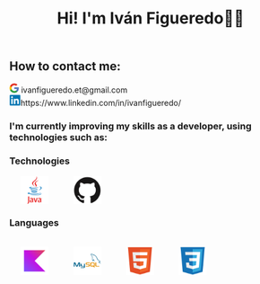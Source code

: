 <header id="header" align="center">
    <h1 align="center">Hi! I'm Iván Figueredo👋🏻</h1>
</header>

<section>
    <h2>How to contact me: </h2>
    <img src="https://github.com/devicons/devicon/blob/master/icons/google/google-original.svg" title="Gmail" alt="Gmail" width="17" height="17">   ivanfigueredo.et@gmail.com<br>
    <img src="https://github.com/devicons/devicon/blob/master/icons/linkedin/linkedin-original.svg" title="LinkedIn" alt="LinkedIn" width="20" height="20">https://www.linkedin.com/in/ivanfigueredo/
</section>

<section>
    <h3>I'm currently improving my skills as a developer, using technologies such as:<br><h3>
    <h3>Technologies</h3>
    <img src="https://github.com/devicons/devicon/blob/master/icons/java/java-original-wordmark.svg" align="center" title="Android Studio" alt="Android Studio" width="50" height="50" style="padding: 0px 20px;">
    <img src="https://github.com/devicons/devicon/blob/master/icons/github/github-original.svg" align="center" title="GitHub" alt="GitHub" width="50" height="50" style="padding: 0px 20px;">
    <h3>Languages</h3><br>
    <img src="https://github.com/devicons/devicon/blob/master/icons/kotlin/kotlin-original.svg" align="center" title="Kotlin" alt="Kotlin" width="50" height="50" style="padding: 0px 20px;">
    <img src="https://github.com/devicons/devicon/blob/master/icons/mysql/mysql-original-wordmark.svg" align="center"  title="MySQL" alt="MySQL" width="50" height="50" style="padding: 0px 20px;">
    <img src="https://github.com/devicons/devicon/blob/master/icons/html5/html5-original.svg" align="center" title="HTML5" alt="HTML5" width="50" height="50" style="padding: 0px 20px;">
    <img src="https://github.com/devicons/devicon/blob/master/icons/css3/css3-original.svg" align="center" title="CSS" alt="CSS" width="50" height="50" style="padding: 0px 20px;">
</section>
